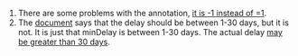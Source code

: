 1. There are some problems with the annotation, [it is -1 instead of =1](https://github.com/code-423n4/2024-10-kleidi/blob/ab89bcb443249e1524496b694ddb19e298dca799/src/RecoverySpell.sol#L249-L250).
2. The [document](https://code4rena.com/audits/2024-10-kleidi) says that the delay should be between 1-30 days, but it is not. It is just that minDelay is between 1-30 days. The actual delay [may be greater than 30 days](https://github.com/code-423n4/2024-10-kleidi/blob/ab89bcb443249e1524496b694ddb19e298dca799/src/Timelock.sol#L536).